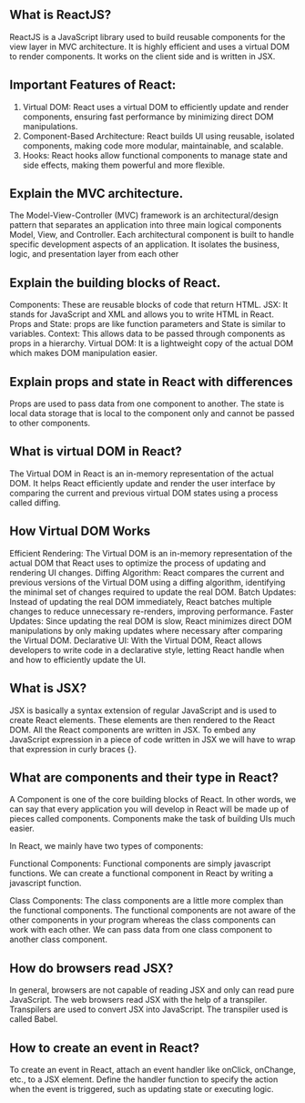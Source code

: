 ##  What is ReactJS?
ReactJS is a JavaScript library used to build reusable components for the view layer in MVC architecture. It is highly efficient and uses a virtual DOM to render components. It works on the client side and is written in JSX.

## Important Features of React:

1. Virtual DOM: React uses a virtual DOM to efficiently update and render components, ensuring fast performance by minimizing direct DOM manipulations.
2. Component-Based Architecture: React builds UI using reusable, isolated components, making code more modular, maintainable, and scalable.
3. Hooks: React hooks allow functional components to manage state and side effects, making them powerful and more flexible.


## Explain the MVC architecture.

The Model-View-Controller (MVC) framework is an architectural/design pattern that separates an application into three main logical components Model, View, and Controller. Each architectural component is built to handle specific development aspects of an application. It isolates the business, logic, and presentation layer from each other

## Explain the building blocks of React.

Components: These are reusable blocks of code that return HTML.
JSX: It stands for JavaScript and XML and allows you to write HTML in React.
Props and State: props are like function parameters and State is similar to variables.
Context: This allows data to be passed through components as props in a hierarchy.
Virtual DOM: It is a lightweight copy of the actual DOM which makes DOM manipulation easier.

## Explain props and state in React with differences

Props are used to pass data from one component to another. The state is local data storage that is local to the component only and cannot be passed to other components.

## What is virtual DOM in React?

The Virtual DOM in React is an in-memory representation of the actual DOM. It helps React efficiently update and render the user interface by comparing the current and previous virtual DOM states using a process called diffing.

## How Virtual DOM Works

Efficient Rendering: The Virtual DOM is an in-memory representation of the actual DOM that React uses to optimize the process of updating and rendering UI changes.
Diffing Algorithm: React compares the current and previous versions of the Virtual DOM using a diffing algorithm, identifying the minimal set of changes required to update the real DOM.
Batch Updates: Instead of updating the real DOM immediately, React batches multiple changes to reduce unnecessary re-renders, improving performance.
Faster Updates: Since updating the real DOM is slow, React minimizes direct DOM manipulations by only making updates where necessary after comparing the Virtual DOM.
Declarative UI: With the Virtual DOM, React allows developers to write code in a declarative style, letting React handle when and how to efficiently update the UI.

## What is JSX?

JSX is basically a syntax extension of regular JavaScript and is used to create React elements. These elements are then rendered to the React DOM. All the React components are written in JSX. To embed any JavaScript expression in a piece of code written in JSX we will have to wrap that expression in curly braces {}. 

## What are components and their type in React?
A Component is one of the core building blocks of React. In other words, we can say that every application you will develop in React will be made up of pieces called components. Components make the task of building UIs much easier. 

 In React, we mainly have two types of components: 

Functional Components: Functional components are simply javascript functions. We can create a functional component in React by writing a javascript function. 

Class Components: The class components are a little more complex than the functional components. The functional components are not aware of the other components in your program whereas the class components can work with each other. We can pass data from one class component to another class component.

## How do browsers read JSX?

In general, browsers are not capable of reading JSX and only can read pure JavaScript. The web browsers read JSX with the help of a transpiler. Transpilers are used to convert JSX into JavaScript. The transpiler used is called Babel.

## How to create an event in React?

To create an event in React, attach an event handler like onClick, onChange, etc., to a JSX element. Define the handler function to specify the action when the event is triggered, such as updating state or executing logic.